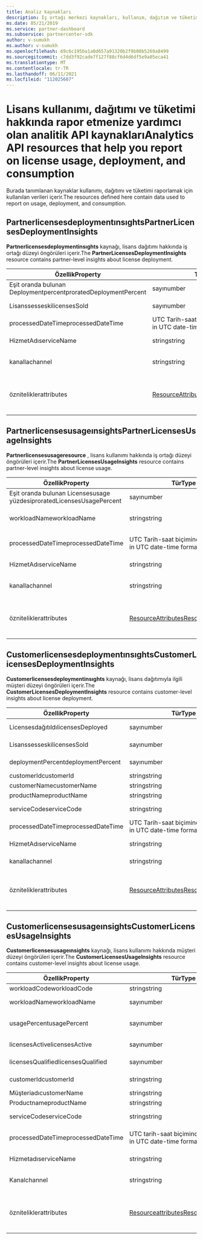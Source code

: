 ```yaml
---
title: Analiz kaynakları
description: İş ortağı merkezi kaynakları, kullanım, dağıtım ve tüketim hakkındaki verileri içerir. İş ortakları ve müşterilerin lisans dağıtımı ve kullanımı hakkındaki öngörüleri içerir.
ms.date: 05/21/2019
ms.service: partner-dashboard
ms.subservice: partnercenter-sdk
author: v-sumukh
ms.author: v-sumukh
ms.openlocfilehash: 69c6c195ba1a0d657a91320b2f9b08b5269a8499
ms.sourcegitcommit: c7dd3f92cade7f127f88cf6d4d6df5e9a05eca41
ms.translationtype: MT
ms.contentlocale: tr-TR
ms.lasthandoff: 06/11/2021
ms.locfileid: "112025607"
---
```

# <a name="analytics-api-resources-that-help-you-report-on-license-usage-deployment-and-consumption"></a><span data-ttu-id="6156a-104">Lisans kullanımı, dağıtımı ve tüketimi hakkında rapor etmenize yardımcı olan analitik API kaynakları</span><span class="sxs-lookup"><span data-stu-id="6156a-104">Analytics API resources that help you report on license usage, deployment, and consumption</span></span>

<span data-ttu-id="6156a-105">Burada tanımlanan kaynaklar kullanımı, dağıtımı ve tüketimi raporlamak için kullanılan verileri içerir.</span><span class="sxs-lookup"><span data-stu-id="6156a-105">The resources defined here contain data used to report on usage, deployment, and consumption.</span></span>

## <a name="partnerlicensesdeploymentinsights"></a><span data-ttu-id="6156a-106">Partnerlicensesdeploymentınsıghts</span><span class="sxs-lookup"><span data-stu-id="6156a-106">PartnerLicensesDeploymentInsights</span></span>

<span data-ttu-id="6156a-107">**Partnerlicensesdeploymentinsıghts** kaynağı, lisans dağıtımı hakkında iş ortağı düzeyi öngörüleri içerir.</span><span class="sxs-lookup"><span data-stu-id="6156a-107">The **PartnerLicensesDeploymentInsights** resource contains partner-level insights about license deployment.</span></span>

| <span data-ttu-id="6156a-108">Özellik</span><span class="sxs-lookup"><span data-stu-id="6156a-108">Property</span></span>                  | <span data-ttu-id="6156a-109">Tür</span><span class="sxs-lookup"><span data-stu-id="6156a-109">Type</span></span>                                                           | <span data-ttu-id="6156a-110">Açıklama</span><span class="sxs-lookup"><span data-stu-id="6156a-110">Description</span></span>                                                                         |
|---------------------------|----------------------------------------------------------------|-------------------------------------------------------------------------------------|
| <span data-ttu-id="6156a-111">Eşit oranda bulunan Deploymentpercent</span><span class="sxs-lookup"><span data-stu-id="6156a-111">proratedDeploymentPercent</span></span> | <span data-ttu-id="6156a-112">sayı</span><span class="sxs-lookup"><span data-stu-id="6156a-112">number</span></span>                                                         | <span data-ttu-id="6156a-113">Dağıtılan lisansların yüzdesi.</span><span class="sxs-lookup"><span data-stu-id="6156a-113">The percentage of licenses deployed.</span></span>                                                |
| <span data-ttu-id="6156a-114">Lisanssesseski</span><span class="sxs-lookup"><span data-stu-id="6156a-114">licensesSold</span></span>              | <span data-ttu-id="6156a-115">sayı</span><span class="sxs-lookup"><span data-stu-id="6156a-115">number</span></span>                                                         | <span data-ttu-id="6156a-116">Satılan lisansların sayısı.</span><span class="sxs-lookup"><span data-stu-id="6156a-116">The number of licenses sold.</span></span>                                                        |
| <span data-ttu-id="6156a-117">processedDateTime</span><span class="sxs-lookup"><span data-stu-id="6156a-117">processedDateTime</span></span>         | <span data-ttu-id="6156a-118">UTC Tarih-saat biçiminde dize</span><span class="sxs-lookup"><span data-stu-id="6156a-118">string in UTC date-time format</span></span>                                 | <span data-ttu-id="6156a-119">Verilerin toplanalındığı tarih ve saat.</span><span class="sxs-lookup"><span data-stu-id="6156a-119">The date and time when the data was aggregated.</span></span>                                     |
| <span data-ttu-id="6156a-120">HizmetAdı</span><span class="sxs-lookup"><span data-stu-id="6156a-120">serviceName</span></span>               | <span data-ttu-id="6156a-121">string</span><span class="sxs-lookup"><span data-stu-id="6156a-121">string</span></span>                                                         | <span data-ttu-id="6156a-122">Hizmet adı (örneğin: O365, CRM).</span><span class="sxs-lookup"><span data-stu-id="6156a-122">The service name (for example:  o365, crm).</span></span>                                                  |
| <span data-ttu-id="6156a-123">kanalla</span><span class="sxs-lookup"><span data-stu-id="6156a-123">channel</span></span>                   | <span data-ttu-id="6156a-124">string</span><span class="sxs-lookup"><span data-stu-id="6156a-124">string</span></span>                                                         | <span data-ttu-id="6156a-125">Hizmetin kanal adı (örneğin: satıcı).</span><span class="sxs-lookup"><span data-stu-id="6156a-125">The channel name of the service (for example:  reseller).</span></span>                                    |
| <span data-ttu-id="6156a-126">öznitelikler</span><span class="sxs-lookup"><span data-stu-id="6156a-126">attributes</span></span>                | [<span data-ttu-id="6156a-127">ResourceAttributes</span><span class="sxs-lookup"><span data-stu-id="6156a-127">ResourceAttributes</span></span>](utility-resources.md#resourceattributes) | <span data-ttu-id="6156a-128">Meta veri öznitelikleri.</span><span class="sxs-lookup"><span data-stu-id="6156a-128">The metadata attributes.</span></span> <span data-ttu-id="6156a-129">"ObjectType" içerir: "Partnerlicensesdeploymentınsıghts"</span><span class="sxs-lookup"><span data-stu-id="6156a-129">Includes "objectType": "PartnerLicensesDeploymentInsights"</span></span> |

## <a name="partnerlicensesusageinsights"></a><span data-ttu-id="6156a-130">Partnerlicensesusageınsights</span><span class="sxs-lookup"><span data-stu-id="6156a-130">PartnerLicensesUsageInsights</span></span>

<span data-ttu-id="6156a-131">**Partnerlicensesusageresource** , lisans kullanımı hakkında iş ortağı düzeyi öngörüleri içerir.</span><span class="sxs-lookup"><span data-stu-id="6156a-131">The **PartnerLicensesUsageInsights** resource contains partner-level insights about license usage.</span></span>

| <span data-ttu-id="6156a-132">Özellik</span><span class="sxs-lookup"><span data-stu-id="6156a-132">Property</span></span>                     | <span data-ttu-id="6156a-133">Tür</span><span class="sxs-lookup"><span data-stu-id="6156a-133">Type</span></span>                                                           | <span data-ttu-id="6156a-134">Açıklama</span><span class="sxs-lookup"><span data-stu-id="6156a-134">Description</span></span>                                                                    |
|------------------------------|----------------------------------------------------------------|--------------------------------------------------------------------------------|
| <span data-ttu-id="6156a-135">Eşit oranda bulunan Licensesusage yüzdesi</span><span class="sxs-lookup"><span data-stu-id="6156a-135">proratedLicensesUsagePercent</span></span> | <span data-ttu-id="6156a-136">sayı</span><span class="sxs-lookup"><span data-stu-id="6156a-136">number</span></span>                                                         | <span data-ttu-id="6156a-137">Dağıtılan lisansların yüzdesi.</span><span class="sxs-lookup"><span data-stu-id="6156a-137">The percentage of licenses deployed.</span></span>                                           |
| <span data-ttu-id="6156a-138">workloadName</span><span class="sxs-lookup"><span data-stu-id="6156a-138">workloadName</span></span>                 | <span data-ttu-id="6156a-139">string</span><span class="sxs-lookup"><span data-stu-id="6156a-139">string</span></span>                                                         | <span data-ttu-id="6156a-140">İş yükü adı (örneğin: Exchange).</span><span class="sxs-lookup"><span data-stu-id="6156a-140">The workload name (for example:  exchange).</span></span>                                             |
| <span data-ttu-id="6156a-141">processedDateTime</span><span class="sxs-lookup"><span data-stu-id="6156a-141">processedDateTime</span></span>            | <span data-ttu-id="6156a-142">UTC Tarih-saat biçiminde dize</span><span class="sxs-lookup"><span data-stu-id="6156a-142">string in UTC date-time format</span></span>                                 | <span data-ttu-id="6156a-143">Verilerin toplanalındığı tarih ve saat.</span><span class="sxs-lookup"><span data-stu-id="6156a-143">The date and time when the data was aggregated.</span></span>                                |
| <span data-ttu-id="6156a-144">HizmetAdı</span><span class="sxs-lookup"><span data-stu-id="6156a-144">serviceName</span></span>                  | <span data-ttu-id="6156a-145">string</span><span class="sxs-lookup"><span data-stu-id="6156a-145">string</span></span>                                                         | <span data-ttu-id="6156a-146">Hizmet adı (örneğin: O365, CRM).</span><span class="sxs-lookup"><span data-stu-id="6156a-146">The service name (for example:  o365, crm).</span></span>                                             |
| <span data-ttu-id="6156a-147">kanalla</span><span class="sxs-lookup"><span data-stu-id="6156a-147">channel</span></span>                      | <span data-ttu-id="6156a-148">string</span><span class="sxs-lookup"><span data-stu-id="6156a-148">string</span></span>                                                         | <span data-ttu-id="6156a-149">Hizmetin kanal adı (örneğin: satıcı).</span><span class="sxs-lookup"><span data-stu-id="6156a-149">The channel name of the service (for example:  reseller).</span></span>                               |
| <span data-ttu-id="6156a-150">öznitelikler</span><span class="sxs-lookup"><span data-stu-id="6156a-150">attributes</span></span>                   | [<span data-ttu-id="6156a-151">ResourceAttributes</span><span class="sxs-lookup"><span data-stu-id="6156a-151">ResourceAttributes</span></span>](utility-resources.md#resourceattributes) | <span data-ttu-id="6156a-152">Meta veri öznitelikleri.</span><span class="sxs-lookup"><span data-stu-id="6156a-152">The metadata attributes.</span></span> <span data-ttu-id="6156a-153">"ObjectType" içerir: "Partnerlicensesusageınsights"</span><span class="sxs-lookup"><span data-stu-id="6156a-153">Includes "objectType": "PartnerLicensesUsageInsights"</span></span> |

## <a name="customerlicensesdeploymentinsights"></a><span data-ttu-id="6156a-154">Customerlicensesdeploymentınsıghts</span><span class="sxs-lookup"><span data-stu-id="6156a-154">CustomerLicensesDeploymentInsights</span></span>

<span data-ttu-id="6156a-155">**Customerlicensesdeploymentinsıghts** kaynağı, lisans dağıtımıyla ilgili müşteri düzeyi öngörüleri içerir.</span><span class="sxs-lookup"><span data-stu-id="6156a-155">The **CustomerLicensesDeploymentInsights** resource contains customer-level insights about license deployment.</span></span>

| <span data-ttu-id="6156a-156">Özellik</span><span class="sxs-lookup"><span data-stu-id="6156a-156">Property</span></span>          | <span data-ttu-id="6156a-157">Tür</span><span class="sxs-lookup"><span data-stu-id="6156a-157">Type</span></span>                                                           | <span data-ttu-id="6156a-158">Açıklama</span><span class="sxs-lookup"><span data-stu-id="6156a-158">Description</span></span>                                                                          |
|-------------------|----------------------------------------------------------------|--------------------------------------------------------------------------------------|
| <span data-ttu-id="6156a-159">Licensesdağıtıldı</span><span class="sxs-lookup"><span data-stu-id="6156a-159">licensesDeployed</span></span>  | <span data-ttu-id="6156a-160">sayı</span><span class="sxs-lookup"><span data-stu-id="6156a-160">number</span></span>                                                         | <span data-ttu-id="6156a-161">Dağıtılan lisansların sayısı.</span><span class="sxs-lookup"><span data-stu-id="6156a-161">The number of licenses deployed.</span></span>                                                     |
| <span data-ttu-id="6156a-162">Lisanssesseski</span><span class="sxs-lookup"><span data-stu-id="6156a-162">licensesSold</span></span>      | <span data-ttu-id="6156a-163">sayı</span><span class="sxs-lookup"><span data-stu-id="6156a-163">number</span></span>                                                         | <span data-ttu-id="6156a-164">Satılan lisansların sayısı.</span><span class="sxs-lookup"><span data-stu-id="6156a-164">The number of licenses sold.</span></span>                                                         |
| <span data-ttu-id="6156a-165">deploymentPercent</span><span class="sxs-lookup"><span data-stu-id="6156a-165">deploymentPercent</span></span> | <span data-ttu-id="6156a-166">sayı</span><span class="sxs-lookup"><span data-stu-id="6156a-166">number</span></span>                                                         | <span data-ttu-id="6156a-167">Dağıtılan lisansların yüzdesi.</span><span class="sxs-lookup"><span data-stu-id="6156a-167">The adjusted percentage of licenses deployed.</span></span>                                        |
| <span data-ttu-id="6156a-168">customerId</span><span class="sxs-lookup"><span data-stu-id="6156a-168">customerId</span></span>        | <span data-ttu-id="6156a-169">string</span><span class="sxs-lookup"><span data-stu-id="6156a-169">string</span></span>                                                         | <span data-ttu-id="6156a-170">Müşteri tanımlayıcısı.</span><span class="sxs-lookup"><span data-stu-id="6156a-170">The customer identifier.</span></span>                                                             |
| <span data-ttu-id="6156a-171">customerName</span><span class="sxs-lookup"><span data-stu-id="6156a-171">customerName</span></span>      | <span data-ttu-id="6156a-172">string</span><span class="sxs-lookup"><span data-stu-id="6156a-172">string</span></span>                                                         | <span data-ttu-id="6156a-173">Müşteri adı.</span><span class="sxs-lookup"><span data-stu-id="6156a-173">The customer name.</span></span>                                                                   |
| <span data-ttu-id="6156a-174">productName</span><span class="sxs-lookup"><span data-stu-id="6156a-174">productName</span></span>       | <span data-ttu-id="6156a-175">string</span><span class="sxs-lookup"><span data-stu-id="6156a-175">string</span></span>                                                         | <span data-ttu-id="6156a-176">Ürün adı.</span><span class="sxs-lookup"><span data-stu-id="6156a-176">The product name.</span></span>                                                                    |
| <span data-ttu-id="6156a-177">serviceCode</span><span class="sxs-lookup"><span data-stu-id="6156a-177">serviceCode</span></span>       | <span data-ttu-id="6156a-178">string</span><span class="sxs-lookup"><span data-stu-id="6156a-178">string</span></span>                                                         | <span data-ttu-id="6156a-179">Lisansın hizmet kodu.</span><span class="sxs-lookup"><span data-stu-id="6156a-179">The service code of the license.</span></span>                                                     |
| <span data-ttu-id="6156a-180">processedDateTime</span><span class="sxs-lookup"><span data-stu-id="6156a-180">processedDateTime</span></span> | <span data-ttu-id="6156a-181">UTC Tarih-saat biçiminde dize</span><span class="sxs-lookup"><span data-stu-id="6156a-181">string in UTC date-time format</span></span>                                 | <span data-ttu-id="6156a-182">Verilerin toplanalındığı tarih ve saat.</span><span class="sxs-lookup"><span data-stu-id="6156a-182">The date and time when the data was aggregated.</span></span>                                      |
| <span data-ttu-id="6156a-183">HizmetAdı</span><span class="sxs-lookup"><span data-stu-id="6156a-183">serviceName</span></span>       | <span data-ttu-id="6156a-184">string</span><span class="sxs-lookup"><span data-stu-id="6156a-184">string</span></span>                                                         | <span data-ttu-id="6156a-185">Hizmet adı (örneğin: O365, CRM).</span><span class="sxs-lookup"><span data-stu-id="6156a-185">The service name (for example:  o365, crm).</span></span>                                                   |
| <span data-ttu-id="6156a-186">kanalla</span><span class="sxs-lookup"><span data-stu-id="6156a-186">channel</span></span>           | <span data-ttu-id="6156a-187">string</span><span class="sxs-lookup"><span data-stu-id="6156a-187">string</span></span>                                                         | <span data-ttu-id="6156a-188">Hizmetin kanal adı (örneğin: satıcı).</span><span class="sxs-lookup"><span data-stu-id="6156a-188">The channel name of the service (for example:  reseller).</span></span>                                     |
| <span data-ttu-id="6156a-189">öznitelikler</span><span class="sxs-lookup"><span data-stu-id="6156a-189">attributes</span></span>        | [<span data-ttu-id="6156a-190">ResourceAttributes</span><span class="sxs-lookup"><span data-stu-id="6156a-190">ResourceAttributes</span></span>](utility-resources.md#resourceattributes) | <span data-ttu-id="6156a-191">Meta veri öznitelikleri.</span><span class="sxs-lookup"><span data-stu-id="6156a-191">The metadata attributes.</span></span> <span data-ttu-id="6156a-192">"ObjectType" içerir: "Customerlicensesdeploymentinsıghts"</span><span class="sxs-lookup"><span data-stu-id="6156a-192">Includes "objectType": "CustomerLicensesDeploymentInsights"</span></span> |

## <a name="customerlicensesusageinsights"></a><span data-ttu-id="6156a-193">Customerlicensesusageınsights</span><span class="sxs-lookup"><span data-stu-id="6156a-193">CustomerLicensesUsageInsights</span></span>

<span data-ttu-id="6156a-194">**Customerlicensesusageınsights** kaynağı, lisans kullanımı hakkında müşteri düzeyi öngörüleri içerir.</span><span class="sxs-lookup"><span data-stu-id="6156a-194">The **CustomerLicensesUsageInsights** resource contains customer-level insights about license usage.</span></span>

| <span data-ttu-id="6156a-195">Özellik</span><span class="sxs-lookup"><span data-stu-id="6156a-195">Property</span></span>          | <span data-ttu-id="6156a-196">Tür</span><span class="sxs-lookup"><span data-stu-id="6156a-196">Type</span></span>                                                           | <span data-ttu-id="6156a-197">Açıklama</span><span class="sxs-lookup"><span data-stu-id="6156a-197">Description</span></span>                                                                     |
|-------------------|----------------------------------------------------------------|---------------------------------------------------------------------------------|
| <span data-ttu-id="6156a-198">workloadCode</span><span class="sxs-lookup"><span data-stu-id="6156a-198">workloadCode</span></span>      | <span data-ttu-id="6156a-199">string</span><span class="sxs-lookup"><span data-stu-id="6156a-199">string</span></span>                                                         | <span data-ttu-id="6156a-200">İş yükü kodu.</span><span class="sxs-lookup"><span data-stu-id="6156a-200">The workload code.</span></span>                                                              |
| <span data-ttu-id="6156a-201">workloadName</span><span class="sxs-lookup"><span data-stu-id="6156a-201">workloadName</span></span>      | <span data-ttu-id="6156a-202">sayı</span><span class="sxs-lookup"><span data-stu-id="6156a-202">number</span></span>                                                         | <span data-ttu-id="6156a-203">İş yükü adı (örneğin: Exchange).</span><span class="sxs-lookup"><span data-stu-id="6156a-203">The workload name (for example:  Exchange).</span></span>                                              |
| <span data-ttu-id="6156a-204">usagePercent</span><span class="sxs-lookup"><span data-stu-id="6156a-204">usagePercent</span></span>      | <span data-ttu-id="6156a-205">sayı</span><span class="sxs-lookup"><span data-stu-id="6156a-205">number</span></span>                                                         | <span data-ttu-id="6156a-206">Kullanılan lisansların ayarlanmış yüzdesi.</span><span class="sxs-lookup"><span data-stu-id="6156a-206">The adjusted percentage of licenses used.</span></span>                                       |
| <span data-ttu-id="6156a-207">licensesActive</span><span class="sxs-lookup"><span data-stu-id="6156a-207">licensesActive</span></span>    | <span data-ttu-id="6156a-208">sayı</span><span class="sxs-lookup"><span data-stu-id="6156a-208">number</span></span>                                                         | <span data-ttu-id="6156a-209">Etkin lisansların sayısı.</span><span class="sxs-lookup"><span data-stu-id="6156a-209">The number of active licenses.</span></span>                                                  |
| <span data-ttu-id="6156a-210">licensesQualified</span><span class="sxs-lookup"><span data-stu-id="6156a-210">licensesQualified</span></span> | <span data-ttu-id="6156a-211">sayı</span><span class="sxs-lookup"><span data-stu-id="6156a-211">number</span></span>                                                         | <span data-ttu-id="6156a-212">Nitelikli lisans sayısı.</span><span class="sxs-lookup"><span data-stu-id="6156a-212">The number of qualified licenses.</span></span>                                               |
| <span data-ttu-id="6156a-213">customerId</span><span class="sxs-lookup"><span data-stu-id="6156a-213">customerId</span></span>        | <span data-ttu-id="6156a-214">string</span><span class="sxs-lookup"><span data-stu-id="6156a-214">string</span></span>                                                         | <span data-ttu-id="6156a-215">Müşteri tanımlayıcısı.</span><span class="sxs-lookup"><span data-stu-id="6156a-215">The customer identifier.</span></span>                                                        |
| <span data-ttu-id="6156a-216">Müşteriadı</span><span class="sxs-lookup"><span data-stu-id="6156a-216">customerName</span></span>      | <span data-ttu-id="6156a-217">string</span><span class="sxs-lookup"><span data-stu-id="6156a-217">string</span></span>                                                         | <span data-ttu-id="6156a-218">Müşteri adı.</span><span class="sxs-lookup"><span data-stu-id="6156a-218">The customer name.</span></span>                                                              |
| <span data-ttu-id="6156a-219">Productname</span><span class="sxs-lookup"><span data-stu-id="6156a-219">productName</span></span>       | <span data-ttu-id="6156a-220">string</span><span class="sxs-lookup"><span data-stu-id="6156a-220">string</span></span>                                                         | <span data-ttu-id="6156a-221">Ürün adı.</span><span class="sxs-lookup"><span data-stu-id="6156a-221">The product name.</span></span>                                                               |
| <span data-ttu-id="6156a-222">serviceCode</span><span class="sxs-lookup"><span data-stu-id="6156a-222">serviceCode</span></span>       | <span data-ttu-id="6156a-223">string</span><span class="sxs-lookup"><span data-stu-id="6156a-223">string</span></span>                                                         | <span data-ttu-id="6156a-224">Lisansın hizmet kodu.</span><span class="sxs-lookup"><span data-stu-id="6156a-224">The service code of the license.</span></span>                                                |
| <span data-ttu-id="6156a-225">processedDateTime</span><span class="sxs-lookup"><span data-stu-id="6156a-225">processedDateTime</span></span> | <span data-ttu-id="6156a-226">UTC tarih-saat biçiminde dize</span><span class="sxs-lookup"><span data-stu-id="6156a-226">string in UTC date-time format</span></span>                                 | <span data-ttu-id="6156a-227">Verilerin toplanmış olduğu tarih ve saat.</span><span class="sxs-lookup"><span data-stu-id="6156a-227">The date and time when the data was aggregated.</span></span>                                 |
| <span data-ttu-id="6156a-228">Hizmetadı</span><span class="sxs-lookup"><span data-stu-id="6156a-228">serviceName</span></span>       | <span data-ttu-id="6156a-229">string</span><span class="sxs-lookup"><span data-stu-id="6156a-229">string</span></span>                                                         | <span data-ttu-id="6156a-230">Hizmet adı (örneğin: o365, crm).</span><span class="sxs-lookup"><span data-stu-id="6156a-230">The service name (for example:  o365, crm).</span></span>                                              |
| <span data-ttu-id="6156a-231">Kanal</span><span class="sxs-lookup"><span data-stu-id="6156a-231">channel</span></span>           | <span data-ttu-id="6156a-232">string</span><span class="sxs-lookup"><span data-stu-id="6156a-232">string</span></span>                                                         | <span data-ttu-id="6156a-233">Hizmetin kanal adı (örneğin: kurumsal bayi).</span><span class="sxs-lookup"><span data-stu-id="6156a-233">The channel name of the service (for example:  reseller).</span></span>                                |
| <span data-ttu-id="6156a-234">öznitelikler</span><span class="sxs-lookup"><span data-stu-id="6156a-234">attributes</span></span>        | [<span data-ttu-id="6156a-235">Resourceattributes</span><span class="sxs-lookup"><span data-stu-id="6156a-235">ResourceAttributes</span></span>](utility-resources.md#resourceattributes) | <span data-ttu-id="6156a-236">Meta veri öznitelikleri.</span><span class="sxs-lookup"><span data-stu-id="6156a-236">The metadata attributes.</span></span> <span data-ttu-id="6156a-237">"objectType" içerir: "CustomerLicensesUsageInsights"</span><span class="sxs-lookup"><span data-stu-id="6156a-237">Includes "objectType": "CustomerLicensesUsageInsights"</span></span> |